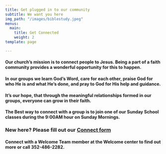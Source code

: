 ```yaml
---
title: Get plugged in to our community
subtitle: We want you here
img_path: "/images/biblestudy.jpeg"
menus:
  main:
    title: Get Connected
    weight: 2
template: page

---
```

#### **Our church’s mission is to connect people to Jesus.** Being a part of a faith community provides a wonderful opportunity for this to happen.

#### In our groups we learn God’s Word, care for each other, praise God for who He is and what He’s done, and pray to God for His help and guidance.

#### It’s our hope, that through the meaningful relationships formed in our groups, everyone can grow in their faith.

#### The Best way to connect with a group is to join one of our Sunday School classes during the 9:00AM hour on Sunday Mornings.

### New here? Please fill out our [Connect form](https://forms.gle/651RQkxsmr3C6CMV8)

#### Connect with a Welcome Team member at the Welcome center to find out more or call 352-486-2282.